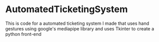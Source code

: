 # AutomatedTicketingSystem
This is code for a automated ticketing system I made that uses hand gestures using google's mediapipe library and uses Tkinter to create a python front-end

